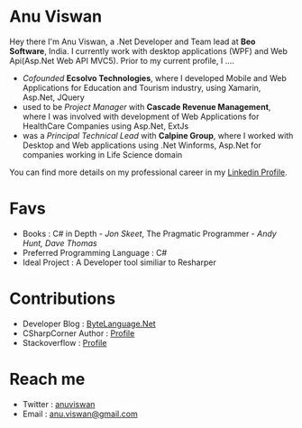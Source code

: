 # Anu Viswan

Hey there I'm Anu Viswan, a .Net Developer and Team lead at **Beo Software**, India. I currently work with desktop applications (WPF) and Web Api(Asp.Net Web API MVC5). Prior to my current profile, I ....

* _Cofounded_ **Ecsolvo Technologies**, where I developed Mobile and Web Applications for Education and Tourism industry, using Xamarin, Asp.Net, JQuery 
* used to be _Project Manager_ with **Cascade Revenue Management**, where I was involved with development of Web Applications for HealthCare Companies using Asp.Net, ExtJs 
* was a _Principal Technical Lead_ with **Calpine Group**, where I worked with Desktop and Web applications using .Net Winforms, Asp.Net for companies working in Life Science domain

You can find more details on my professional career in my [Linkedin Profile](https://www.linkedin.com/in/anuviswan/). 

# Favs

* Books : C# in Depth - _Jon Skeet_, The Pragmatic Programmer - _Andy Hunt, Dave Thomas_
* Preferred Programming Language : C#
* Ideal Project : A Developer tool similiar to Resharper


# Contributions
* Developer Blog : [ByteLanguage.Net](www.bytelanguage.net)
* CSharpCorner Author : [Profile](https://www.c-sharpcorner.com/members/anu.viswan)
* Stackoverflow : [Profile](https://stackoverflow.com/users/7299782/anu-viswan)

# Reach me
* Twitter : [anuviswan](https://twitter.com/anuviswan)
* Email : anu.viswan@gmail.com

<!--

# Dmitry Lyalin @lyalindotcom
Hi! 😸, I'm Dmitry—a senior Program Manager (PM) at Microsoft, I work on XAML tools for desktop developers (WPF/UWP), Xamarin.Forms and .NET MAUI. Previously I worked in developer marketing helping run big developer events like Build, .NET Conf and Connect();. I also launched Visual Studio releases a few times, branded a few things (hello CodeLens) and was the Product Manager who launched Azure DevOps.

**I've had a long career so here are six highlights to help you get to know me better**

Before developer marketing and Program Management...

* 👨‍💻 I used to be a developer in **Microsoft Consulting Services**, where I worked on some WPF, Silverlight and ASP.NET Projects 
* 🤝 I spent some time working in **Microsoft Premier Support**, I was an ADM there building and delivering hands-on training around agile, ASP.NET web development and C#. I also helped customers know what the new technology was coming and helped them through issues
* 📱 I built some **Windows Phone** apps for myself and others when that was a thing as an independent developer
* 🎙 I used to have a **Podcast** called the Connected Show with my buddy Peter. I've also **presented at many developer events** on various topics and hosted others as guests on [Microsoft Channel 9 shows](https://channel9.msdn.com/Niners/LyalinDotCom)
* 🕸 I was a **web developer** for most of my career when I was a developer, I worked at everything from banks to startups. I had many job titles from junior developer to team lead and even architected a few things
* 🚔 In my youth I was a volunteer **NYPD Auxiliary Police Officer** for closer to six years, my experience didn't reflect what is going on in our society today and we badly need major reform in this country **#BlackLivesMatter**

You can find a bunch more details on LinkedIn: https://www.linkedin.com/in/dmitrylyalin/

# Talk to me
You can reach me on Twitter: https://www.twitter.com/lyalindotcom

**anuviswan/anuviswan** is a ✨ _special_ ✨ repository because its `README.md` (this file) appears on your GitHub profile.

Here are some ideas to get you started:

- 🔭 I’m currently working on ...
- 🌱 I’m currently learning ...
- 👯 I’m looking to collaborate on ...
- 🤔 I’m looking for help with ...
- 💬 Ask me about ...
- 📫 How to reach me: ...
- 😄 Pronouns: ...
- ⚡ Fun fact: ...
-->
